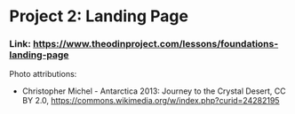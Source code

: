 # Project 2: Landing Page

### Link: https://www.theodinproject.com/lessons/foundations-landing-page

Photo attributions:
* Christopher Michel - Antarctica 2013: Journey to the Crystal Desert, CC BY 2.0, https://commons.wikimedia.org/w/index.php?curid=24282195